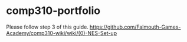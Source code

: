 # comp310-portfolio


Please follow step 3 of this guide.
https://github.com/Falmouth-Games-Academy/comp310-wiki/wiki/(0)-NES-Set-up 

